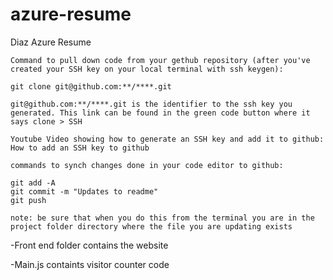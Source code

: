 # azure-resume
Diaz Azure Resume

    Command to pull down code from your gethub repository (after you've created your SSH key on your local terminal with ssh keygen):

    git clone git@github.com:**/****.git

    git@github.com:**/****.git is the identifier to the ssh key you generated. This link can be found in the green code button where it says clone > SSH

    Youtube Video showing how to generate an SSH key and add it to github: How to add an SSH key to github

    commands to synch changes done in your code editor to github:

    git add -A
    git commit -m "Updates to readme"
    git push

    note: be sure that when you do this from the terminal you are in the project folder directory where the file you are updating exists

-Front end folder contains the website

-Main.js containts visitor counter code
